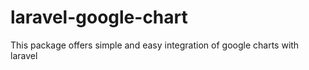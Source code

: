 # laravel-google-chart
This package offers simple and easy integration of google charts with laravel
